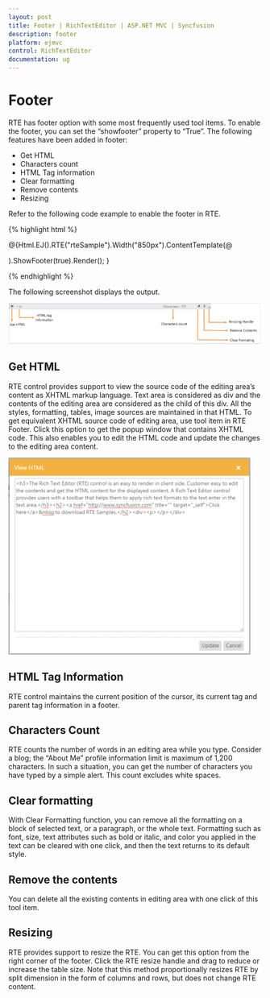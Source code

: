 ```yaml
---
layout: post
title: Footer | RichTextEditor | ASP.NET MVC | Syncfusion
description: footer
platform: ejmvc
control: RichTextEditor
documentation: ug
---
```


# Footer

RTE has footer option with some most frequently used tool items. To enable the footer, you can set the “showfooter” property to “True”. The following features have been added in footer:

* Get HTML
* Characters count
* HTML Tag information
* Clear formatting 
* Remove contents
* Resizing

Refer to the following code example to enable the footer in RTE. 

{% highlight html %}

@{Html.EJ().RTE("rteSample").Width("850px").ContentTemplate(@<p></p>).ShowFooter(true).Render(); }

{% endhighlight %}

The following screenshot displays the output.

![](Footer_images/Footer_img1.png)

## Get HTML

RTE control provides support to view the source code of the editing area’s content as XHTML markup language. Text area is considered as div and the contents of the editing area are considered as the child of this div. All the styles, formatting, tables, image sources are maintained in that HTML. To get equivalent XHTML source code of editing area, use tool item in RTE Footer. Click this option to get the popup window that contains XHTML code. This also enables you to edit the HTML code and update the changes to the editing area content.

![](Footer_images/Footer_img2.png)

## HTML Tag Information

RTE control maintains the current position of the cursor, its current tag and parent tag information in a footer.

## Characters Count

RTE counts the number of words in an editing area while you type. Consider a blog; the “About Me” profile information limit is maximum of 1,200 characters. In such a situation, you can get the number of characters you have typed by a simple alert. This count excludes white spaces.

## Clear formatting

With Clear Formatting function, you can remove all the formatting on a block of selected text, or a paragraph, or the whole text. Formatting such as font, size, text attributes such as bold or italic, and color you applied in the text can be cleared with one click, and then the text returns to its default style.

## Remove the contents

You can delete all the existing contents in editing area with one click of this tool item.

## Resizing

RTE provides support to resize the RTE. You can get this option from the right corner of the footer. Click the RTE resize handle and drag to reduce or increase the table size. Note that this method proportionally resizes RTE by split dimension in the form of columns and rows, but does not change RTE content. 

